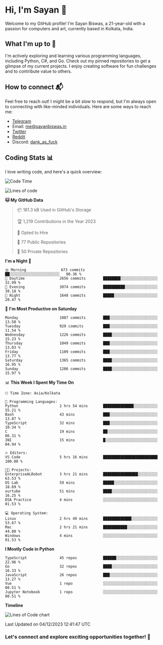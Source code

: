 # Hi, I'm Sayan 👋

Welcome to my GitHub profile! I'm Sayan Biswas, a 21-year-old with a passion for computers and art, currently based in Kolkata, India.

## What I'm up to 🚀

I'm actively exploring and learning various programming languages, including Python, C#, and Go. Check out my pinned repositories to get a glimpse of my current projects. I enjoy creating software for fun challenges and to contribute value to others.

## How to connect 📬

Feel free to reach out! I might be a bit slow to respond, but I'm always open to connecting with like-minded individuals. Here are some ways to reach me:

- [Telegram](https://t.me/dank_as_fuck)
- Email: [me@sayanbiswas.in](mailto:me@sayanbiswas.in)
- [Twitter](https://twitter.com/TheDankDel)
- [Reddit](https://www.reddit.com/user/dank_as_fuck_/)
- Discord: [dank_as_fuck](https://discordapp.com/users/506536929152466945)

## Coding Stats 📊

I love writing code, and here's a quick overview:

<!--START_SECTION:waka-->
![Code Time](http://img.shields.io/badge/Code%20Time-1%2C330%20hrs%2036%20mins-blue)

![Lines of code](https://img.shields.io/badge/From%20Hello%20World%20I%27ve%20Written-6.5%20million%20lines%20of%20code-blue)

**🐱 My GitHub Data** 

> 📦 181.3 kB Used in GitHub's Storage 
 > 
> 🏆 1,219 Contributions in the Year 2023
 > 
> 💼 Opted to Hire
 > 
> 📜 77 Public Repositories 
 > 
> 🔑 50 Private Repositories 
 > 
**I'm a Night 🦉** 

```text
🌞 Morning                673 commits         ██░░░░░░░░░░░░░░░░░░░░░░░   08.36 % 
🌆 Daytime                2656 commits        ████████░░░░░░░░░░░░░░░░░   32.99 % 
🌃 Evening                3074 commits        ██████████░░░░░░░░░░░░░░░   38.18 % 
🌙 Night                  1648 commits        █████░░░░░░░░░░░░░░░░░░░░   20.47 % 
```
📅 **I'm Most Productive on Saturday** 

```text
Monday                   1087 commits        ███░░░░░░░░░░░░░░░░░░░░░░   13.50 % 
Tuesday                  929 commits         ███░░░░░░░░░░░░░░░░░░░░░░   11.54 % 
Wednesday                1226 commits        ████░░░░░░░░░░░░░░░░░░░░░   15.23 % 
Thursday                 1049 commits        ███░░░░░░░░░░░░░░░░░░░░░░   13.03 % 
Friday                   1109 commits        ███░░░░░░░░░░░░░░░░░░░░░░   13.77 % 
Saturday                 1365 commits        ████░░░░░░░░░░░░░░░░░░░░░   16.95 % 
Sunday                   1286 commits        ████░░░░░░░░░░░░░░░░░░░░░   15.97 % 
```


📊 **This Week I Spent My Time On** 

```text
🕑︎ Time Zone: Asia/Kolkata

💬 Programming Languages: 
Python                   2 hrs 54 mins       ██████████████░░░░░░░░░░░   55.21 % 
Bash                     43 mins             ███░░░░░░░░░░░░░░░░░░░░░░   13.87 % 
TypeScript               32 mins             ███░░░░░░░░░░░░░░░░░░░░░░   10.34 % 
C                        19 mins             ██░░░░░░░░░░░░░░░░░░░░░░░   06.31 % 
INI                      15 mins             █░░░░░░░░░░░░░░░░░░░░░░░░   04.94 % 

🔥 Editors: 
VS Code                  5 hrs 16 mins       █████████████████████████   100.00 % 

🐱‍💻 Projects: 
EnterpriseALRobot        3 hrs 21 mins       ████████████████░░░░░░░░░   63.53 % 
OS Lab                   59 mins             █████░░░░░░░░░░░░░░░░░░░░   18.69 % 
ourtube                  51 mins             ████░░░░░░░░░░░░░░░░░░░░░   16.25 % 
DSA Practice             4 mins              ░░░░░░░░░░░░░░░░░░░░░░░░░   01.53 % 

💻 Operating System: 
Linux                    2 hrs 49 mins       █████████████░░░░░░░░░░░░   53.67 % 
Mac                      2 hrs 21 mins       ███████████░░░░░░░░░░░░░░   44.80 % 
Windows                  4 mins              ░░░░░░░░░░░░░░░░░░░░░░░░░   01.53 % 
```

**I Mostly Code in Python** 

```text
TypeScript               45 repos            ██████░░░░░░░░░░░░░░░░░░░   22.96 % 
Go                       32 repos            ████░░░░░░░░░░░░░░░░░░░░░   16.33 % 
JavaScript               26 repos            ███░░░░░░░░░░░░░░░░░░░░░░   13.27 % 
Vue                      1 repo              ░░░░░░░░░░░░░░░░░░░░░░░░░   00.51 % 
Jupyter Notebook         1 repo              ░░░░░░░░░░░░░░░░░░░░░░░░░   00.51 % 
```



**Timeline**

![Lines of Code chart](https://raw.githubusercontent.com/Dank-del/Dank-del/main/assets/bar_graph.png)


 Last Updated on 04/12/2023 12:41:47 UTC
<!--END_SECTION:waka-->

### Let's connect and explore exciting opportunities together! 🚀
